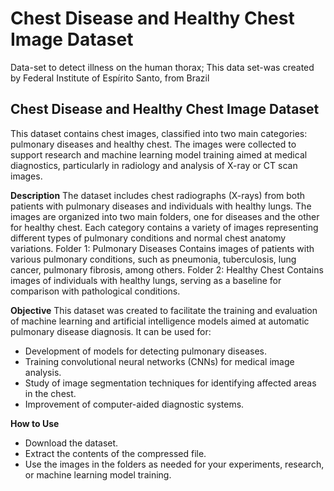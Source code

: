 # Chest Disease and Healthy Chest Image Dataset
Data-set to detect illness on the human thorax;
This data set-was created by Federal Institute of Espírito Santo, from Brazil

## Chest Disease and Healthy Chest Image Dataset
This dataset contains chest images, classified into two main categories: pulmonary diseases and healthy chest. The images were collected to support research and machine learning model training aimed at medical diagnostics, particularly in radiology and analysis of X-ray or CT scan images.

**Description**
The dataset includes chest radiographs (X-rays) from both patients with pulmonary diseases and individuals with healthy lungs. The images are organized into two main folders, one for diseases and the other for healthy chest. Each category contains a variety of images representing different types of pulmonary conditions and normal chest anatomy variations.
  Folder 1: Pulmonary Diseases
  Contains images of patients with various pulmonary conditions, such as pneumonia, tuberculosis, lung cancer, pulmonary fibrosis, among others.
  Folder 2: Healthy Chest
  Contains images of individuals with healthy lungs, serving as a baseline for comparison with pathological conditions.
  
**Objective**
This dataset was created to facilitate the training and evaluation of machine learning and artificial intelligence models aimed at automatic pulmonary disease diagnosis. It can be used for:    
 - Development of models for detecting pulmonary diseases.
 - Training convolutional neural networks (CNNs) for medical image analysis.
 - Study of image segmentation techniques for identifying affected areas in the chest.
 - Improvement of computer-aided diagnostic systems.
   
**How to Use**
- Download the dataset.
- Extract the contents of the compressed file.
- Use the images in the folders as needed for your experiments, research, or machine learning model training.

